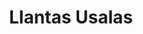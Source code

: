 ---
title: "Llantas Usalas"
url: /usulutan/llantas-usalas-carretera-el-litoral/
shop: neumáticos
---